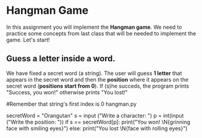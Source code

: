 # Hangman Game
In this assignment you will implement the **Hangman game**. 
We need to practice some concepts from last class that will be needed to implement the game. 
Let's start!

## Guess a letter inside a word.
We have fixed a secret word (a string).
The user will guess **1 letter** that appears in the secret word and then the **position** where it appears on the secret word (**positions start from 0**). 
If (s)he succeds, the program prints "Success, you won!" otherwise prints "You lost!" 

#Remember that string's first index is 0
hangman.py

secretWord = "Orangutan"
s = input ("Write a character: ")
p = int(input ("Write the position: "))
if s == secretWord[p]:
    print("You won! \N{grinning face with smiling eyes}")
else:
    print("You lost \N{face with rolling eyes}") 

## 


```python


```
